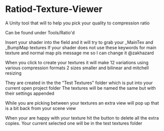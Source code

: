 # Ratiod-Texture-Viewer
A Unity tool that will to help you pick your quality to compression ratio

Can be found under Tools/Ratio'd

Insert your shader into the field and it will try to grab your _MainTex and _BumpMap textures
If your shader does not use these keywords for main texture and normal map pls message me so I can change it @zakhazard

When you click to create your textures it will make 12 variations using various compression formats 2 sizes smaller and bilinear and mitchell resizing

They are created in the the "Test Textures" folder which is put into your current open project folder
The textures will be named the same but with their settings appended

While you are picking between your textures an extra view will pop up that is a bit back from your scene view

When your are happy with your texture hit the button to delete all the extra copies. Your current selected one will be in the test textures folder
